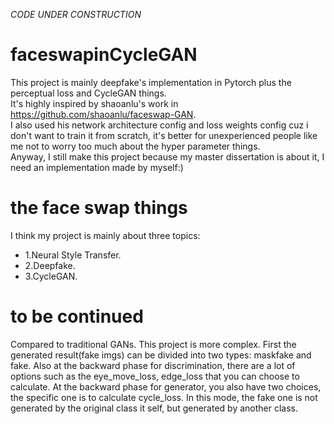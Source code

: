 *CODE UNDER CONSTRUCTION*
# faceswapinCycleGAN
This project is mainly deepfake's implementation in Pytorch plus the perceptual loss and CycleGAN things.  
It's highly inspired by shaoanlu's work in https://github.com/shaoanlu/faceswap-GAN.  
I also used his network architecture config and loss weights config cuz i don't want to train it from scratch, it's better for unexperienced people like me not to worry too much about the hyper parameter things.  
Anyway, I still make this project because my master dissertation is about it, I need an implementation made by myself:)  
# the face swap things
I think my project is mainly about three topics:  
* 1.Neural Style Transfer.  
* 2.Deepfake.   
* 3.CycleGAN.
# to be continued
Compared to traditional GANs. This project is more complex. First the generated result(fake imgs) can be divided into two types: maskfake and fake. Also at the backward phase for discrimination, there are a lot of options such as the eye_move_loss, edge_loss that you can choose to calculate. At the backward phase for generator, you also have two choices, the specific one is to calculate cycle_loss. In this mode, the fake one is not generated by the original class it self, but generated by another class.
